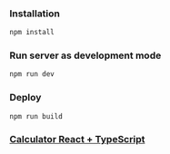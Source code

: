 ### Installation

```bash 
npm install
```

### Run server as development mode
```bash 
npm run dev
```

### Deploy
```javascript 
npm run build
```

### [Calculator React + TypeScript](https://travv28825.github.io/calculator/)
